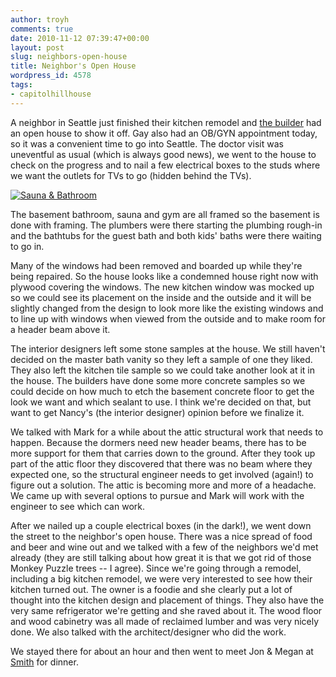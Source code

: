 ```yaml
---
author: troyh
comments: true
date: 2010-11-12 07:39:47+00:00
layout: post
slug: neighbors-open-house
title: Neighbor's Open House
wordpress_id: 4578
tags:
- capitolhillhouse
---
```


A neighbor in Seattle just finished their kitchen remodel and [the builder](http://www.prestigecustombuilders.com/) had an open house to show it off. Gay also had an OB/GYN appointment today, so it was a convenient time to go into Seattle. The doctor visit was uneventful as usual (which is always good news), we went to the house to check on the progress and to nail a few electrical boxes to the studs where we want the outlets for TVs to go (hidden behind the TVs).

[![Sauna & Bathroom](http://farm2.static.flickr.com/1406/5169177425_fa7103fd64.jpg)](http://www.flickr.com/photos/troyh/5169177425/)

The basement bathroom, sauna and gym are all framed so the basement is done with framing. The plumbers were there starting the plumbing rough-in and the bathtubs for the guest bath and both kids' baths were there waiting to go in.
<!-- more -->

Many of the windows had been removed and boarded up while they're being repaired. So the house looks like a condemned house right now with plywood covering the windows. The new kitchen window was mocked up so we could see its placement on the inside and the outside and it will be slightly changed from the design to look more like the existing windows and to line up with windows when viewed from the outside and to make room for a header beam above it.

The interior designers left some stone samples at the house. We still haven't decided on the master bath vanity so they left a sample of one they liked. They also left the kitchen tile sample so we could take another look at it in the house. The builders have done some more concrete samples so we could decide on how much to etch the basement concrete floor to get the look we want and which sealant to use. I think we're decided on that, but want to get Nancy's (the interior designer) opinion before we finalize it.

We talked with Mark for a while about the attic structural work that needs to happen. Because the dormers need new header beams, there has to be more support for them that carries down to the ground. After they took up part of the attic floor they discovered that there was no beam where they expected one, so the structural engineer needs to get involved (again!) to figure out a solution. The attic is becoming more and more of a headache. We came up with several options to pursue and Mark will work with the engineer to see which can work.

After we nailed up a couple electrical boxes (in the dark!), we went down the street to the neighbor's open house. There was a nice spread of food and beer and wine out and we talked with a few of the neighbors we'd met already (they are still talking about how great it is that we got rid of those Monkey Puzzle trees -- I agree). Since we're going through a remodel, including a big kitchen remodel, we were very interested to see how their kitchen turned out. The owner is a foodie and she clearly put a lot of thought into the kitchen design and placement of things. They also have the very same refrigerator we're getting and she raved about it. The wood floor and wood cabinetry was all made of reclaimed lumber and was very nicely done. We also talked with the architect/designer who did the work.

We stayed there for about an hour and then went to meet Jon & Megan at [Smith](http://smithpub.com/) for dinner.

